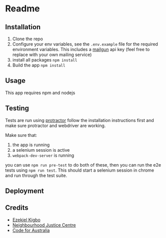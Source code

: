 # Readme
## Installation
1. Clone the repo
2. Configure your env variables, see the `.env.example` file for the required environment variables. This includes a [mailgun](https://mailgun.com/) api key (feel free to replace with your own mailing service)
3. install all packages `npm install`
4. Build the app `npm install`

## Usage
This app requires npm and nodejs

## Testing
Tests are run using [protractor](www.protractortest.org) follow the installation instructions first and make sure protractor and webdriver are working.

Make sure that:

1. the app is running
2. a selenium session is active
3. `webpack-dev-server` is running

you can use `npm run pre-test` to do both of these, then you can run the e2e tests using `npm run test`. This should start a selenium session in chrome and run through the test suite.

## Deployment


## Credits
* [Ezekiel Kigbo](http://eakigbo.me )
* [Neighbourhood Justice Centre](http://neighbourhoodjustice.vic.gov.au)
* [Code for Australia](https://codeforaustralia.org)
